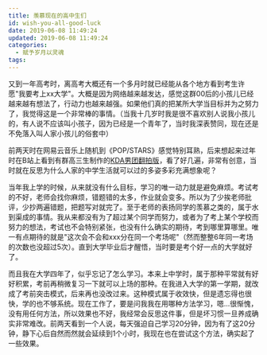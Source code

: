 ```yaml
---
title: 羡慕现在的高中生们
id: wish-you-all-good-luck
date: 2019-06-08 11:49:24
updated: 2019-06-08 11:49:24
categories:
  - 赋予岁月以灵魂
tags:
---
```

又到一年高考时，离高考大概还有一个多月时就已经能从各个地方看到考生许愿"我要考上xx大学"。大概是因为网络越来越发达，感觉这群00后的小孩儿已经越来越有想法了，行动力也越来越强。如果他们真的把某所大学当目标并为之努力了，我觉得这是一个非常棒的事情。（当我十几岁时我是很不喜欢别人说我小孩儿的，有人说不应该叫小孩子，因为已经是一个青年了，当时我深表赞同，现在还是不免落入叫人家小孩儿的俗套中）

前两天时在网易云音乐上随机到《POP/STARS》感觉特别耳熟，后来想起来过年时在B站上看到有群高三生制作的[KDA男团翻拍版](https://www.bilibili.com/video/av41687204)，看了好几遍，非常有创意，当时就在反思为什么人家的中学生活就可以过的多姿多彩充满想象呢？

<!-- more -->

当年我上学的时候，从来就没有什么目标，学习的唯一动力就是避免麻烦。考试考的不好，老师会找你麻烦，错题错的太多，作业就会变多。所以为了少挨老师批评，少抄两遍错题，把题写对就完了。至于老师的表扬同学的羡慕之类的，属于水到渠成的事情。我从来都没有为了超过某个同学而努力，或者为了考上某个学校而努力的想法，考试也不会特别紧张，也没有什么确实的期待，考到哪里算哪里。唯一有点期待的就是"这次会不会和xxx分在同一个考场呢"（然而整整6年同一考场的次数也没超过5次）。直到大学毕业后才醒悟，当时要是考个好一点的大学就好了。

而且我在大学四年了，似乎忘记了怎么学习。本来上中学时，属于那种平常就有好好积累，考前再稍微复习一下就可以上场的那种。在我进入大学的第一学期，就改成了考前突击模式，后来再也没改过来。这种模式属于收效快，但是遗忘得也很快，学的也不够系统。现在工作了，要是问我我在用哪种方法学习，嗯...很惭愧，没有用任何方法，所以效果也不好，我经常会反思这件事，但是坏习惯一旦养成确实非常难改。前两天看到一个人说，每天强迫自己学习20分钟，因为有了这20分钟，静下心后自然而然就会延续到1个小时，我现在也在尝试这个方法，确实起了一些效果。
